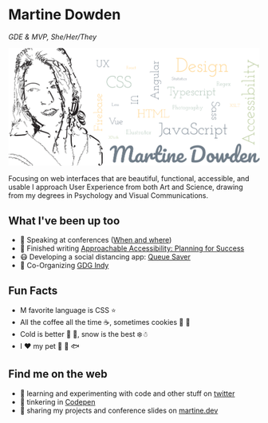 # Martine Dowden

*GDE & MVP, She/Her/They*

![avatar and list of skills: UX, CSS, UI, UX, HTML, JavaScript, Typescript, Sass, Less, Design, Accessibility, Illustrator, Photography, XSLT, XPath, Vue, React, Regex, Statistics](https://raw.githubusercontent.com/martine-dowden/martine-dowden/master/img/portrait.png)

Focusing on web interfaces that are beautiful, functional, accessible, and usable I approach User Experience from both Art and Science, drawing from my  degrees in Psychology and Visual Communications.

## What I've been up too

- 💬  Speaking at conferences ([When and where](https://martine-dowden.github.io/portfolio/speaking))
- 📖  Finished writing [Approachable Accessibility: Planning for Success](https://www.apress.com/gp/book/9781484248805)
- 😷  Developing a social distancing app: [Queue Saver](https://queuesaver.com/)
- 📡  Co-Organizing [GDG Indy](https://www.meetup.com/gdg-indy/)

## Fun Facts
- M favorite language is CSS ⭐
- All the coffee all the time ☕, sometimes cookies 🍪 🍪
- Cold is better  🍂 🎃, snow is the best ❄️☃
- I ❤️  my pet 🐠 🐡 🐟

## Find me on the web

- 🔬  learning and experimenting with code and other stuff on [twitter](https://twitter.com/Martine_Dowden)
- 🔨  tinkering in [Codepen](https://codepen.io/martine-dowden)
- 📓  sharing my projects and conference slides on [martine.dev](http://martine.dev/)

